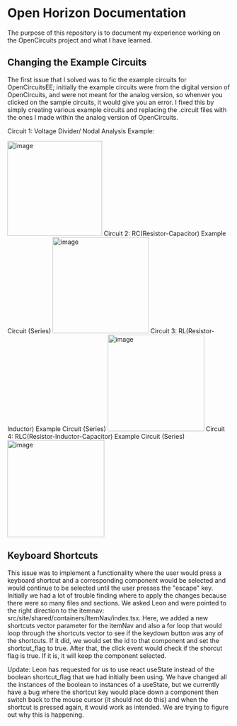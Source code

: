 # Open Horizon Documentation
The purpose of this repository is to document my experience working on the OpenCircuits project and what I have learned.

## Changing the Example Circuits
The first issue that I solved was to fic the example circuits for OpenCircuitsEE; initially the example circuits were from the digital version of OpenCircuits, and were not meant for the analog version, so whenver you clicked on the sample circuits, it would give you an error. I fixed this by simply creating various example circuits and replacing the .circuit files with the ones I made within the analog version of OpenCircuits.

Circuit 1: Voltage Divider/ Nodal Analysis Example:

<img width="214" alt="image" src="https://user-images.githubusercontent.com/62410569/221334248-90228e65-eeb7-4834-9a55-b96002d1caaf.png">
Circuit 2: RC(Resistor-Capacitor) Example Circuit (Series)

<img width="217" alt="image" src="https://user-images.githubusercontent.com/62410569/221334297-ad60b34e-ce39-4fb9-86dd-90a81ecd22a0.png">
Circuit 3: RL(Resistor-Inductor) Example Circuit (Series)

<img width="218" alt="image" src="https://user-images.githubusercontent.com/62410569/221334315-f2560146-a974-47a8-bff1-359fd890e0a8.png">
Circuit 4: RLC(Resistor-Inductor-Capacitor) Example Circuit (Series)

<img width="219" alt="image" src="https://user-images.githubusercontent.com/62410569/221334332-ac3f7c30-49a7-4453-bd17-b4a8e5588695.png">

## Keyboard Shortcuts
This issue was to implement a functionality where the user would press a keyboard shortcut and a corresponding component would be selected and would continue to be selected until the user presses the "escape" key. Initially we had a lot of trouble finding where to apply the changes because there were so many files and sections. We asked Leon and were pointed to the right direction to the itemnav: src/site/shared/containers/ItemNav/index.tsx. Here, we added a new shortcuts vector parameter for the itemNav and also a for loop that would loop through the shortcuts vector to see if the keydown button was any of the shortcuts. If it did, we would set the id to that component and set the shortcut_flag to true. After that, the click event would check if the shorcut flag is true. If it is, it will keep the component selected.

Update: Leon has requested for us to use react useState instead of the boolean shortcut_flag that we had initially been using. We have changed all the instances of the boolean to instances of a useState, but we currently have a bug where the shortcut key would place down a component then switch back to the mouse cursor (it should not do this) and when the shortcut is pressed again, it would work as intended. We are trying to figure out why this is happening.
